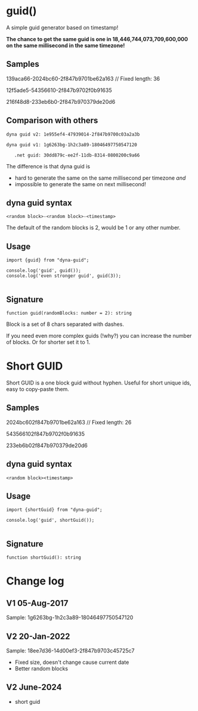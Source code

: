 # guid()

A simple guid generator based on timestamp!

**The chance to get the same guid is one in 18,446,744,073,709,600,000 on the same millisecond in the same timezone!**

## Samples

139aca66-2024bc60-2f847b9701be62a163 // Fixed length: 36

12f5ade5-54356610-2f847b9702f0b91635

216f48d8-233eb6b0-2f847b970379de20d6

## Comparison with others

```
dyna guid v2: 1e955ef4-47939014-2f847b9700c03a2a3b

dyna guid v1: 1g6263bg-1h2c3a89-18046497750547120

   .net guid: 30dd879c-ee2f-11db-8314-0800200c9a66
```

The difference is that dyna guid is 
- hard to generate the same on the same millisecond per timezone _and_
- impossible to generate the same on next millisecond!

## dyna guid syntax

```
<random block>-<random block>-<timestamp>
```

The default of the random blocks is 2, would be 1 or any other number.

## Usage

```
import {guid} from "dyna-guid";

console.log('guid', guid());
console.log('even stronger guid', guid(3));
  
```  

## Signature

`function guid(randomBlocks: number = 2): string`

Block is a set of 8 chars separated with dashes.

If you need even more complex guids (!why?) you can increase the number of blocks. Or for shorter set it to 1.

# Short GUID

Short GUID is a one block guid without hyphen. Useful for short unique ids, easy to copy-paste them.

## Samples

2024bc602f847b9701be62a163 // Fixed length: 26

543566102f847b9702f0b91635

233eb6b02f847b970379de20d6

## dyna guid syntax

```
<random block><timestamp>
```
## Usage

```
import {shortGuid} from "dyna-guid";

console.log('guid', shortGuid());
  
```  
## Signature

`function shortGuid(): string`

# Change log

## V1 05-Aug-2017

Sample: 1g6263bg-1h2c3a89-18046497750547120

## V2 20-Jan-2022

Sample: 18ee7d36-14d00ef3-2f847b9703c45725c7

- Fixed size, doesn't change cause current date
- Better random blocks

## V2 June-2024

- short guid